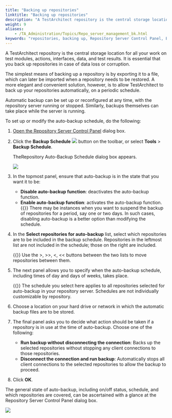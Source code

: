 ```yaml
--- 
title: "Backing up repositories"
linktitle: "Backing up repositories"
description: "A TestArchitect repository is the central storage location for all your work on test modules, actions, interfaces, data, and test results. It is essential that you back up repositories in case of data loss or corruption."
weight: 9
aliases: 
    - /TA_Administration/Topics/Repo_server_management_bk.html
keywords: "repositories, backing up, Repository Server Control Panel, Backup Schedule command, Repository Auto-Backup Schedule"
---
```


A TestArchitect repository is the central storage location for all your work on test modules, actions, interfaces, data, and test results. It is essential that you back up repositories in case of data loss or corruption.

The simplest means of backing up a repository is by exporting it to a file, which can later be imported when a repository needs to be restored. A more elegant and convenient solution, however, is to allow TestArchitect to back up your repositories automatically, on a periodic schedule.

Automatic backup can be set up or reconfigured at any time, with the repository server running or stopped. Similarly, backups themselves can take place while the server is running.

To set up or modify the auto-backup schedule, do the following:

1.  [Open the Repository Server Control Panel](/administration-guide/repository-server-management/launching-the-repository-server-control-panel) dialog box.

2.  Click the **Backup Schedule** ![](/images/TA_Administration/Images/admin_RS_btn_BackupSched.png) button on the toolbar, or select **Tools** \> **Backup Schedule**.

    TheRepository Auto-Backup Schedule dialog box appears.

    ![](/images/TA_Administration/Images/admin_RS_auto-backup_schedule.png)

3.  In the topmost panel, ensure that auto-backup is in the state that you want it to be:

    -   **Disable auto-backup function**: deactivates the auto-backup function.
    -   **Enable auto-backup function**: activates the auto-backup function.
    {{<tip>}} There may be instances when you want to suspend the backup of repositories for a period, say one or two days. In such cases, disabling auto-backup is a better option than modifying the schedule.

4.  In the **Select repositories for auto-backup** list, select which repositories are to be included in the backup schedule. Repositories in the leftmost list are not included in the schedule; those on the right are included.

    {{<note>}} Use the \>, \>\>, <, << buttons between the two lists to move repositories between them.

5.  The next panel allows you to specify when the auto-backup schedule, including times of day and days of weeks, takes place.

    {{<note>}} The schedule you select here applies to all repositories selected for auto-backup in your repository server. Schedules are not individually customizable by repository.

6.  Choose a location on your hard drive or network in which the automatic backup files are to be stored.

7.  The final panel asks you to decide what action should be taken if a repository is in use at the time of auto-backup. Choose one of the following:

    -   **Run backup without disconnecting the connection**: Backs up the selected repositories without stopping any client connections to those repositories.
    -   **Disconnect the connection and run backup**: Automatically stops all client connections to the selected repositories to allow the backup to proceed.
8.  Click **OK**.


The general state of auto-backup, including on/off status, schedule, and which repositories are covered, can be ascertained with a glance at the Repository Server Control Panel dialog box.

![](/images/TA_Administration/Images/admin_RSCP_backup_info.png)




